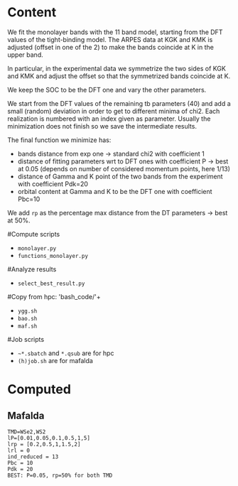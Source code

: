 # Content
We fit the monolayer bands with the 11 band model, starting from the DFT values of the tight-binding model. 
The ARPES data at KGK and KMK is adjusted (offset in one of the 2) to make the bands coincide at K in the upper band.

In particular, in the experimental data we symmetrize the two sides of KGK and KMK and adjust the offset so that the symmetrized bands coincide at K.

We keep the SOC to be the DFT one and vary the other parameters.

We start from the DFT values of the remaining tb parameters (40) and add a small (random) deviation in order to get to different minima of chi2. 
Each realization is numbered with an index given as parameter. Usually the minimization does not finish so we save the intermediate results.

The final function we minimize has:
- bands distance from exp one -> standard chi2 with coefficient 1
- distance of fitting parameters wrt to DFT ones with coefficient P -> best at 0.05 (depends on number of considered momentum points, here 1/13)
- distance of Gamma and K point of the two bands from the experiment with coefficient Pdk=20
- orbital content at Gamma and K to be the DFT one with coefficient Pbc=10

We add `rp` as the percentage max distance from the DT parameters -> best at 50%.

#Compute scripts
- `monolayer.py`
- `functions_monolayer.py`

#Analyze results
- `select_best_result.py`

#Copy from hpc: 'bash_code/'+
- `ygg.sh`
- `bao.sh`
- `maf.sh`

#Job scripts
- `~*.sbatch` and `*.qsub` are for hpc
- `(h)job.sh` are for mafalda

# Computed
## Mafalda
    TMD=WSe2,WS2
    lP=[0.01,0.05,0.1,0.5,1,5]
    lrp = [0.2,0.5,1,1.5,2]
    lrl = 0
    ind_reduced = 13
    Pbc = 10
    Pdk = 20
    BEST: P=0.05, rp=50% for both TMD












